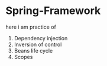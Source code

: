 # Spring-Framework

here i am practice of 
1. Dependency injection
2. Inversion of control
3. Beans life cycle
4. Scopes
